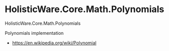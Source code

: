 # HolisticWare.Core.Math.Polynomials

HolisticWare.Core.Math.Polynomials

Polynomials implementation

*   https://en.wikipedia.org/wiki/Polynomial
